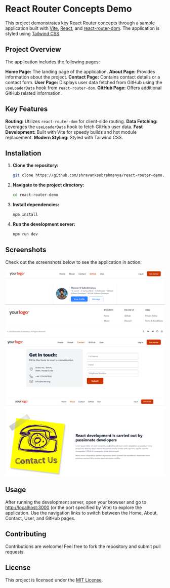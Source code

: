 # React Router Concepts Demo

This project demonstrates key React Router concepts through a sample application built with [Vite](https://vitejs.dev/), [React](https://reactjs.org/), and [react-router-dom](https://reactrouter.com/). The application is styled using [Tailwind CSS](https://tailwindcss.com/).

## Project Overview

The application includes the following pages:

**Home Page:** The landing page of the application.
**About Page:** Provides information about the project.
**Contact Page:** Contains contact details or a contact form.
**User Page:** Displays user data fetched from GitHub using the `useLoaderData` hook from `react-router-dom`.
**GitHub Page:** Offers additional GitHub related information.

## Key Features

**Routing:** Utilizes `react-router-dom` for client-side routing.
**Data Fetching:** Leverages the `useLoaderData` hook to fetch GitHub user data.
**Fast Development:** Built with Vite for speedy builds and hot module replacement.
**Modern Styling:** Styled with Tailwind CSS.

## Installation

1. **Clone the repository:**

   ```bash
   git clone https://github.com/shravanksubrahmanya/react-router-demo.git
   ```

2. **Navigate to the project directory:**
   ```bash
   cd react-router-demo
   ```
3. **Install dependencies:**
   ```bash
   npm install
   ```
4. **Run the development server:**
   ```bash
   npm run dev
   ```

## Screenshots

Check out the screenshots below to see the application in action:

![Screenshot 1](public/image.png)
![Screenshot 2](public/image1.png)
![Screenshot 2](public/image2.png)

## Usage

After running the development server, open your browser and go to [http://localhost:3000](http://localhost:3000) (or the port specified by Vite) to explore the application. Use the navigation links to switch between the Home, About, Contact, User, and GitHub pages.

## Contributing

Contributions are welcome! Feel free to fork the repository and submit pull requests.

## License

This project is licensed under the [MIT License](LICENSE).
